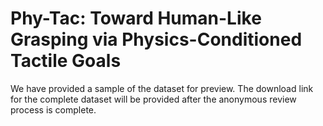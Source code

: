 # Phy-Tac: Toward Human-Like Grasping via Physics-Conditioned Tactile Goals

We have provided a sample of the dataset for preview. The download link for the complete dataset will be provided after the anonymous review process is complete.
